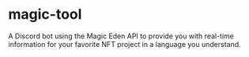 # magic-tool
A Discord bot using the Magic Eden API to provide you with real-time information for your favorite NFT project in a language you understand.
